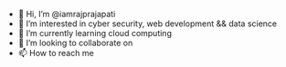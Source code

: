 - 👋 Hi, I’m @iamrajprajapati
- 👀 I’m interested in cyber security, web development && data science 
- 🌱 I’m currently learning cloud computing 
- 💞️ I’m looking to collaborate on 
- 📫 How to reach me 

<!---
iamrajprajapati/iamrajprajapati is a ✨ special ✨ repository because its `README.md` (this file) appears on your GitHub profile.
You can click the Preview link to take a look at your changes.
--->
